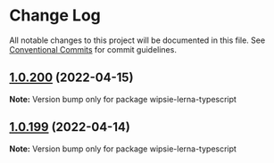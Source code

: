 # Change Log

All notable changes to this project will be documented in this file.
See [Conventional Commits](https://conventionalcommits.org) for commit guidelines.

## [1.0.200](https://github.com/shnydercom/lerna-typescript-cra-uilib-starter/compare/v1.0.199...v1.0.200) (2022-04-15)

**Note:** Version bump only for package wipsie-lerna-typescript





## [1.0.199](https://github.com/shnydercom/lerna-typescript-cra-uilib-starter/compare/v1.0.198...v1.0.199) (2022-04-14)

**Note:** Version bump only for package wipsie-lerna-typescript
